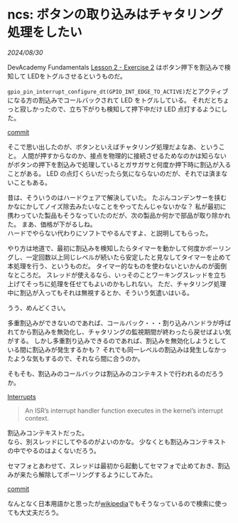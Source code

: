 # ncs: ボタンの取り込みはチャタリング処理をしたい

<i>2024/08/30</i>

DevAcademy Fundamentals [Lesson 2 - Exercise 2](https://academy.nordicsemi.com/courses/nrf-connect-sdk-fundamentals/lessons/lesson-2-reading-buttons-and-controlling-leds/topic/exercise-2-3/) はボタン押下を割込みで検知して LEDをトグルさせるというものだ。

`gpio_pin_interrupt_configure_dt(GPIO_INT_EDGE_TO_ACTIVE)`だとアクティブになる方の割込みでコールバックされて LED をトグルしている。
それだとちょっと寂しかったので、立ち下がりも検知して押下中だけ LED 点灯するようにした。

[commit](https://github.com/hirokuma/ncs-fund/commit/4d1593571913b049180968c0bf80552c0b3427c9)

そこで思い出したのが、ボタンといえばチャタリング処理だよなあ、ということ。
人間が押すからなのか、接点を物理的に接続させるためなのかは知らないがボタンの押下を割込みで処理しているとガサガサと何度か押下時に割込が入ることがある。
LED の点灯くらいだったら気にならないのだが、それでは済まないこともある。

昔は、そういうのはハードウェアで解決していた。
たぶんコンデンサーを挟むかなにかしてノイズ除去みたいなことをやってたんじゃないかな？ 
私が最初に携わっていた製品もそうなっていたのだが、次の製品か何かで部品が取り除かれた。
まあ、価格が下がるしね。  
ハードでやらない代わりにソフトでやるんですよ、と説明してもらった。

やり方は地道で、最初に割込みを検知したらタイマーを動かして何度かポーリングし、一定回数以上同じレベルが続いたら安定したと見なしてタイマーを止めて本処理を行う、というものだ。
タイマー的なものを使わないといかんのが面倒なところだ。
スレッドが使えるなら、いっそのことワーキングスレッドを立ち上げてそっちに処理を任せてもよいのかもしれない。
ただ、チャタリング処理中に割込が入ってもそれは無視するとか、そういう気遣いはいる。

うう、めんどくさい。

多重割込みができないのであれば、コールバック・・・割り込みハンドラが呼ばれてから割込みを無効化し、チャタリングの監視期間が終わったら戻せばよい気がする。
しかし多重割り込みできるのであれば、割込みを無効化しようとしている間に割込みが発生するかも？ 
それでも同一レベルの割込みは発生しなかったような気もするので、それなら間に合うのか。

そもそも、割込みのコールバックは割込みのコンテキストで行われるのだろうか。

[Interrupts](https://docs.nordicsemi.com/bundle/ncs-2.6.1/page/zephyr/kernel/services/interrupts.html)

> An ISR’s interrupt handler function executes in the kernel’s interrupt context.

割込みコンテキストだった。  
なら、別スレッドにしてやるのがよいのかな。
少なくとも割込みコンテキストの中でやるのはよくないだろう。

セマフォとあわせて、スレッドは最初から起動してセマフォで止めておき、割込みが来たら解除してポーリングするようにしてみた。

[commit](https://github.com/hirokuma/ncs-fund/commit/2eac074edc0fccff2f1f0dd2f74a2b4cb8318961)


なんとなく日本用語かと思ったが[wikipedia](https://ja.wikipedia.org/wiki/%E3%83%81%E3%83%A3%E3%82%BF%E3%83%AA%E3%83%B3%E3%82%B0)でもそうなっているので検索に使っても大丈夫だろう。

